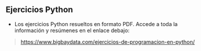 ## Ejercicios Python
- Los ejercicios Python resueltos en formato PDF. Accede a toda la información y resúmenes en el enlace debajo:
> https://www.bigbaydata.com/ejercicios-de-programacion-en-python/


